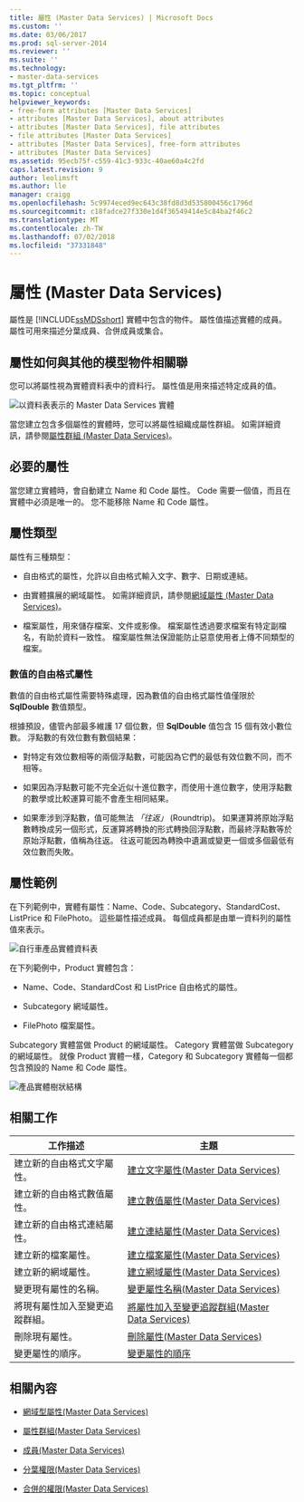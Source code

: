 ```yaml
---
title: 屬性 (Master Data Services) | Microsoft Docs
ms.custom: ''
ms.date: 03/06/2017
ms.prod: sql-server-2014
ms.reviewer: ''
ms.suite: ''
ms.technology:
- master-data-services
ms.tgt_pltfrm: ''
ms.topic: conceptual
helpviewer_keywords:
- free-form attributes [Master Data Services]
- attributes [Master Data Services], about attributes
- attributes [Master Data Services], file attributes
- file attributes [Master Data Services]
- attributes [Master Data Services], free-form attributes
- attributes [Master Data Services]
ms.assetid: 95ecb75f-c559-41c3-933c-40ae60a4c2fd
caps.latest.revision: 9
author: leolimsft
ms.author: lle
manager: craigg
ms.openlocfilehash: 5c9974eced9ec643c38fd8d3d535800456c1796d
ms.sourcegitcommit: c18fadce27f330e1d4f36549414e5c84ba2f46c2
ms.translationtype: MT
ms.contentlocale: zh-TW
ms.lasthandoff: 07/02/2018
ms.locfileid: "37331848"
---
```

# <a name="attributes-master-data-services"></a>屬性 (Master Data Services)
  屬性是 [!INCLUDE[ssMDSshort](../includes/ssmdsshort-md.md)] 實體中包含的物件。 屬性值描述實體的成員。 屬性可用來描述分葉成員、合併成員或集合。  
  
## <a name="how-attributes-relate-to-other-model-objects"></a>屬性如何與其他的模型物件相關聯  
 您可以將屬性視為實體資料表中的資料行。 屬性值是用來描述特定成員的值。  
  
 ![以資料表表示的 Master Data Services 實體](../../2014/master-data-services/media/mds-conc-entity-table.gif "以資料表表示的 Master Data Services 實體")  
  
 當您建立包含多個屬性的實體時，您可以將屬性組織成屬性群組。 如需詳細資訊，請參閱[屬性群組 &#40;Master Data Services&#41;](attribute-groups-master-data-services.md)。  
  
## <a name="required-attributes"></a>必要的屬性  
 當您建立實體時，會自動建立 Name 和 Code 屬性。 Code 需要一個值，而且在實體中必須是唯一的。 您不能移除 Name 和 Code 屬性。  
  
## <a name="attribute-types"></a>屬性類型  
 屬性有三種類型：  
  
-   自由格式的屬性，允許以自由格式輸入文字、數字、日期或連結。  
  
-   由實體擴展的網域屬性。 如需詳細資訊，請參閱[網域屬性 &#40;Master Data Services&#41;](../../2014/master-data-services/domain-based-attributes-master-data-services.md)。  
  
-   檔案屬性，用來儲存檔案、文件或影像。 檔案屬性透過要求檔案有特定副檔名，有助於資料一致性。 檔案屬性無法保證能防止惡意使用者上傳不同類型的檔案。  
  
### <a name="numeric-free-form-attributes"></a>數值的自由格式屬性  
 數值的自由格式屬性需要特殊處理，因為數值的自由格式屬性值僅限於 **SqlDouble** 數值類型。  
  
 根據預設，儘管內部最多維護 17 個位數，但 **SqlDouble** 值包含 15 個有效小數位數。 浮點數的有效位數有數個結果：  
  
-   對特定有效位數相等的兩個浮點數，可能因為它們的最低有效位數不同，而不相等。  
  
-   如果因為浮點數可能不完全近似十進位數字，而使用十進位數字，使用浮點數的數學或比較運算可能不會產生相同結果。  
  
-   如果牽涉到浮點數，值可能無法 *「往返」* (Roundtrip)。 如果運算將原始浮點數轉換成另一個形式，反運算將轉換的形式轉換回浮點數，而最終浮點數等於原始浮點數，值稱為往返。 往返可能因為轉換中遺漏或變更一個或多個最低有效位數而失敗。  
  
## <a name="attribute-examples"></a>屬性範例  
 在下列範例中，實體有屬性：Name、Code、Subcategory、StandardCost、ListPrice 和 FilePhoto。 這些屬性描述成員。 每個成員都是由單一資料列的屬性值來表示。  
  
 ![自行車產品實體資料表](../../2014/master-data-services/media/mds-conc-entity-table-w-data.gif "自行車產品實體資料表")  
  
 在下列範例中，Product 實體包含：  
  
-   Name、Code、StandardCost 和 ListPrice 自由格式的屬性。  
  
-   Subcategory 網域屬性。  
  
-   FilePhoto 檔案屬性。  
  
 Subcategory 實體當做 Product 的網域屬性。 Category 實體當做 Subcategory 的網域屬性。 就像 Product 實體一樣，Category 和 Subcategory 實體每一個都包含預設的 Name 和 Code 屬性。  
  
 ![產品實體樹狀結構](../../2014/master-data-services/media/mds-conc-entity-ui.gif "產品實體樹狀結構")  
  
## <a name="related-tasks"></a>相關工作  
  
|工作描述|主題|  
|----------------------|-----------|  
|建立新的自由格式文字屬性。|[建立文字屬性&#40;Master Data Services&#41;](../../2014/master-data-services/create-a-text-attribute-master-data-services.md)|  
|建立新的自由格式數值屬性。|[建立數值屬性&#40;Master Data Services&#41;](../../2014/master-data-services/create-a-numeric-attribute-master-data-services.md)|  
|建立新的自由格式連結屬性。|[建立連結屬性&#40;Master Data Services&#41;](../../2014/master-data-services/create-a-link-attribute-master-data-services.md)|  
|建立新的檔案屬性。|[建立檔案屬性&#40;Master Data Services&#41;](../../2014/master-data-services/create-a-file-attribute-master-data-services.md)|  
|建立新的網域屬性。|[建立網域屬性&#40;Master Data Services&#41;](../../2014/master-data-services/create-a-domain-based-attribute-master-data-services.md)|  
|變更現有屬性的名稱。|[變更屬性名稱&#40;Master Data Services&#41;](change-an-attribute-name-and-data-type-master-data-services.md)|  
|將現有屬性加入至變更追蹤群組。|[將屬性加入至變更追蹤群組&#40;Master Data Services&#41;](../../2014/master-data-services/add-attributes-to-a-change-tracking-group-master-data-services.md)|  
|刪除現有屬性。|[刪除屬性&#40;Master Data Services&#41;](../../2014/master-data-services/delete-an-attribute-master-data-services.md)|  
|變更屬性的順序。|[變更屬性的順序](../../2014/master-data-services/change-the-order-of-attributes.md)|  
  
## <a name="related-content"></a>相關內容  
  
-   [網域型屬性&#40;Master Data Services&#41;](../../2014/master-data-services/domain-based-attributes-master-data-services.md)  
  
-   [屬性群組&#40;Master Data Services&#41;](attribute-groups-master-data-services.md)  
  
-   [成員&#40;Master Data Services&#41;](../../2014/master-data-services/members-master-data-services.md)  
  
-   [分葉權限&#40;Master Data Services&#41;](../../2014/master-data-services/leaf-permissions-master-data-services.md)  
  
-   [合併的權限&#40;Master Data Services&#41;](../../2014/master-data-services/consolidated-permissions-master-data-services.md)  
  
  
